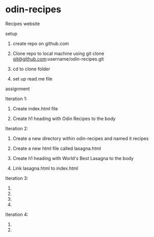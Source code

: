 # odin-recipes
Recipes website

setup
1. create repo on github.com

2.  Clone repo to local machine using git clone git@github.com:username/odin-recipes.git

3. cd to clone folder 

4. set up read.me file 

assignment

Iteration 1:

1. Create index.html file

2. Create h1 heading with Odin Recipes to the body

Iteration 2:

1. Create a new directory within odin-recipes and named it recipes

2. Create a new html file called lasagna.html

3. Create h1 heading with World's Best Lasagna to the body

4. Link lasagna.html to index.html 

Iteration 3: 


1.

2.

3.

4.

Iteration 4:

1.

2.